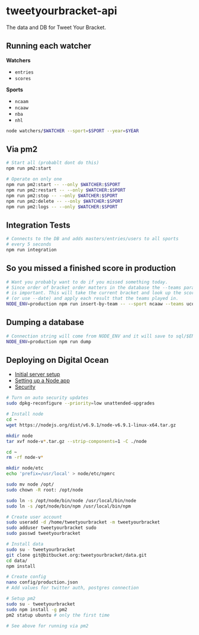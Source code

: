 tweetyourbracket-api
=================

The data and DB for Tweet Your Bracket.


## Running each watcher

**Watchers**

- `entries`
- `scores`

**Sports**

- `ncaam`
- `ncaaw`
- `nba`
- `nhl`

```sh
node watchers/$WATCHER --sport=$SPORT --year=$YEAR
```


## Via pm2

```sh
# Start all (probablt dont do this)
npm run pm2:start

# Operate on only one
npm run pm2:start -- --only $WATCHER:$SPORT
npm run pm2:restart -- --only $WATCHER:$SPORT
npm run pm2:stop -- --only $WATCHER:$SPORT
npm run pm2:delete -- --only $WATCHER:$SPORT
npm run pm2:logs -- --only $WATCHER:$SPORT
```


## Integration Tests

```sh
# Connects to the DB and adds masters/entries/users to all sports
# every 5 seconds
npm run integration
```


## So you missed a finished score in production

```sh
# Want you probably want to do if you missed something today.
# Since order of bracket order matters in the database the --teams param order
# is important. This will take the current bracket and look up the scores for today
# (or use --date) and apply each result that the teams played in.
NODE_ENV=production npm run insert-by-team -- --sport ncaaw --teams uconn "notre dame"
```

## Dumping a database

```sh
# Connection string will come from NODE_ENV and it will save to sql/$ENV.sql
NODE_ENV=production npm run dump
```


## Deploying on Digital Ocean

- [Initial server setup](https://www.digitalocean.com/community/tutorials/initial-server-setup-with-ubuntu-14-04)
- [Setting up a Node app](https://www.digitalocean.com/community/tutorials/how-to-set-up-a-node-js-application-for-production-on-ubuntu-14-04)
- [Security](https://help.ubuntu.com/community/AutomaticSecurityUpdates)

```sh
# Turn on auto security updates
sudo dpkg-reconfigure --priority=low unattended-upgrades

# Install node
cd ~
wget https://nodejs.org/dist/v6.9.1/node-v6.9.1-linux-x64.tar.gz

mkdir node
tar xvf node-v*.tar.gz --strip-components=1 -C ./node

cd ~
rm -rf node-v*

mkdir node/etc
echo 'prefix=/usr/local' > node/etc/npmrc

sudo mv node /opt/
sudo chown -R root: /opt/node

sudo ln -s /opt/node/bin/node /usr/local/bin/node
sudo ln -s /opt/node/bin/npm /usr/local/bin/npm

# Create user account
sudo useradd -d /home/tweetyourbracket -m tweetyourbracket
sudo adduser tweetyourbracket sudo
sudo passwd tweetyourbracket

# Install data
sudo su - tweetyourbracket
git clone git@bitbucket.org:tweetyourbracket/data.git
cd data/
npm install

# Create config
nano config/production.json
# Add values for twitter auth, postgres connection

# Setup pm2
sudo su - tweetyourbracket
sudo npm install -g pm2
pm2 statup ubuntu # only the first time

# See above for running via pm2
```

